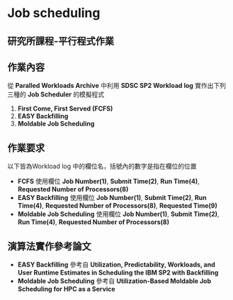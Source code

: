 # Job scheduling

## 研究所課程-平行程式作業

## 作業內容

從 **Paralled Workloads Archive** 中利用 **SDSC SP2 Workload log** 實作出下列三種的 **Job Scheduler** 的模擬程式
1. **First Come, First Served (FCFS)**
2. **EASY Backfilling**
3. **Moldable Job Scheduling**

## 作業要求

以下皆為Workload log 中的欄位名，括號內的數字是指在欄位的位置
* **FCFS** 使用欄位 **Job Number(1)**, **Submit Time(2)**, **Run Time(4)**, **Requested Number of Processors(8)**
* **EASY Backfilling** 使用欄位 **Job Number(1)**, **Submit Time(2)**, **Run Time(4)**, **Requested Number of Processors(8)**, **Requested Time(9)**
* **Moldable Job Scheduling** 使用欄位 **Job Number(1)**, **Submit Time(2)**, **Run Time(4)**, **Requested Number of Processors(8)**

## 演算法實作參考論文

* **EASY Backfilling** 參考自 **Utilization, Predictability, Workloads, and User Runtime Estimates in Scheduling the IBM SP2 with Backfilling**
* **Moldable Job Scheduling** 參考自 **Utilization-Based Moldable Job Scheduling for HPC as a Service**
